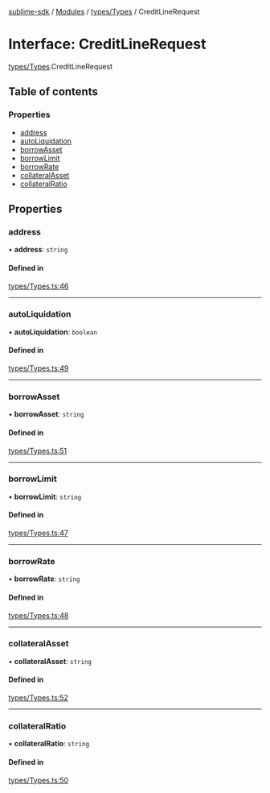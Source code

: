 [sublime-sdk](../README.md) / [Modules](../modules.md) / [types/Types](../modules/types_Types.md) / CreditLineRequest

# Interface: CreditLineRequest

[types/Types](../modules/types_Types.md).CreditLineRequest

## Table of contents

### Properties

- [address](types_Types.CreditLineRequest.md#address)
- [autoLiquidation](types_Types.CreditLineRequest.md#autoliquidation)
- [borrowAsset](types_Types.CreditLineRequest.md#borrowasset)
- [borrowLimit](types_Types.CreditLineRequest.md#borrowlimit)
- [borrowRate](types_Types.CreditLineRequest.md#borrowrate)
- [collateralAsset](types_Types.CreditLineRequest.md#collateralasset)
- [collateralRatio](types_Types.CreditLineRequest.md#collateralratio)

## Properties

### address

• **address**: `string`

#### Defined in

[types/Types.ts:46](https://github.com/akshay111meher/sublime-sdk/blob/6aef92b/src/types/Types.ts#L46)

___

### autoLiquidation

• **autoLiquidation**: `boolean`

#### Defined in

[types/Types.ts:49](https://github.com/akshay111meher/sublime-sdk/blob/6aef92b/src/types/Types.ts#L49)

___

### borrowAsset

• **borrowAsset**: `string`

#### Defined in

[types/Types.ts:51](https://github.com/akshay111meher/sublime-sdk/blob/6aef92b/src/types/Types.ts#L51)

___

### borrowLimit

• **borrowLimit**: `string`

#### Defined in

[types/Types.ts:47](https://github.com/akshay111meher/sublime-sdk/blob/6aef92b/src/types/Types.ts#L47)

___

### borrowRate

• **borrowRate**: `string`

#### Defined in

[types/Types.ts:48](https://github.com/akshay111meher/sublime-sdk/blob/6aef92b/src/types/Types.ts#L48)

___

### collateralAsset

• **collateralAsset**: `string`

#### Defined in

[types/Types.ts:52](https://github.com/akshay111meher/sublime-sdk/blob/6aef92b/src/types/Types.ts#L52)

___

### collateralRatio

• **collateralRatio**: `string`

#### Defined in

[types/Types.ts:50](https://github.com/akshay111meher/sublime-sdk/blob/6aef92b/src/types/Types.ts#L50)
